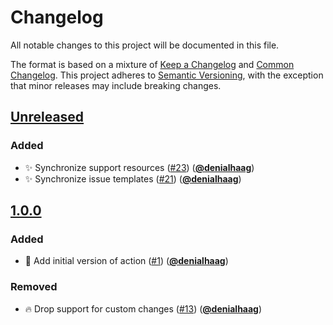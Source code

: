 <!-- Entries in each category are sorted by merge time, with the latest PRs appearing first. -->

# Changelog

All notable changes to this project will be documented in this file.

The format is based on a mixture of [Keep a Changelog] and [Common Changelog].
This project adheres to [Semantic Versioning], with the exception that minor releases may include breaking changes.

## [Unreleased]

### Added

- ✨ Synchronize support resources ([#23]) ([**@denialhaag**])
- ✨ Synchronize issue templates ([#21]) ([**@denialhaag**])

## [1.0.0]

### Added

- 👷 Add initial version of action ([#1]) ([**@denialhaag**])

### Removed

- 🔥 Drop support for custom changes ([#13]) ([**@denialhaag**])

<!-- Version links -->

[unreleased]: https://github.com/munich-quantum-toolkit/templates/compare/v1.0.0...HEAD
[1.0.0]: https://github.com/munich-quantum-toolkit/templates/releases/tag/v1.0.0

<!-- PR links -->

[#23]: https://github.com/munich-quantum-toolkit/templates/pull/23
[#21]: https://github.com/munich-quantum-toolkit/templates/pull/21
[#13]: https://github.com/munich-quantum-toolkit/templates/pull/13
[#1]: https://github.com/munich-quantum-toolkit/templates/pull/1

<!-- Contributor -->

[**@denialhaag**]: https://github.com/denialhaag

<!-- General links -->

[Keep a Changelog]: https://keepachangelog.com/en/1.1.0/
[Common Changelog]: https://common-changelog.org
[Semantic Versioning]: https://semver.org/spec/v2.0.0.html
[GitHub Release Notes]: https://github.com/munich-quantum-toolkit/templates/releases
